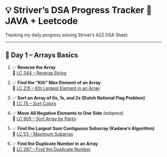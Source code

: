 # 💡 Striver’s DSA Progress Tracker 🚀JAVA + Leetcode
Tracking my daily progress solving Striver’s A2Z DSA Sheet.

---

## 📘 Day 1 – Arrays Basics

1. ✅ **Reverse the Array**  
   🔹 [LC 344 – Reverse String](https://leetcode.com/problems/reverse-string/)

2. ✅ **Find the “Kth” Max Element of an Array**  
   🔹 [LC 215 – Kth Largest Element in an Array](https://leetcode.com/problems/kth-largest-element-in-an-array/)

3. ✅ **Sort an Array of 0s, 1s, and 2s (Dutch National Flag Problem)**  
   🔹 [LC 75 – Sort Colors](https://leetcode.com/problems/sort-colors/)

4. ✅ **Move All Negative Elements to One Side** *(adapted)*  
   🔹 [LC 905 – Sort Array by Parity](https://leetcode.com/problems/sort-array-by-parity/)

5. ✅ **Find the Largest Sum Contiguous Subarray (Kadane’s Algorithm)**  
   🔹 [LC 53 – Maximum Subarray](https://leetcode.com/problems/maximum-subarray/)

6. ✅ **Find the Duplicate Number in an Array**  
   🔹 [LC 287 – Find the Duplicate Number](https://leetcode.com/problems/find-the-duplicate-number/)
